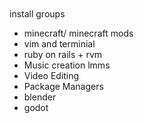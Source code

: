 

```


```

install groups
- minecraft/ minecraft mods
- vim and terminial
- ruby on rails + rvm
- Music creation lmms
- Video Editing
- Package Managers
- blender
- godot
